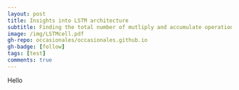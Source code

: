 ```yaml
---
layout: post
title: Insights into LSTM architecture
subtitle: Finding the total number of mutliply and accumulate operations
image: /img/LSTMcell.pdf
gh-repo: occasionales/occasionales.github.io
gh-badge: [follow]
tags: [test]
comments: true
---
```


Hello
